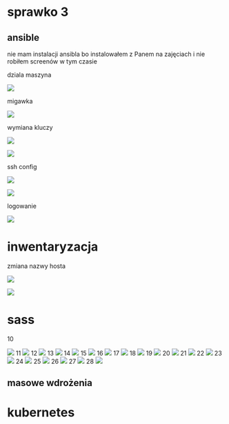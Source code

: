 # sprawko 3

## ansible

nie mam instalacji ansibla bo instalowałem z Panem na zajęciach i nie robiłem screenów w tym czasie


dziala maszyna 

![](./screeny/ansible/screen1.jpg)

migawka

![](./screeny/ansible/screen2.jpg)

wymiana kluczy

![](./screeny/ansible/screen3.jpg)

![](./screeny/ansible/screen4.jpg)

ssh config

![](./screeny/ansible/screen5.jpg)

![](./screeny/ansible/screen6.jpg)

logowanie

![](./screeny/ansible/screen7.jpg)

# inwentaryzacja

zmiana nazwy hosta

![](./screeny/ansible/screen8.jpg)

![](./screeny/ansible/screen9.jpg)


# sass

10

![](./screeny/ansible/screen10.jpg)
11
![](./screeny/ansible/scree11.jpg)
12
![](./screeny/ansible/screen12.jpg)
13
![](./screeny/ansible/screen13.jpg)
14
![](./screeny/ansible/screen14.jpg)
15
![](./screeny/ansible/screen15.jpg)
16
![](./screeny/ansible/screen16.jpg)
17
![](./screeny/ansible/screen17.jpg)
18
![](./screeny/ansible/screen18.jpg)
19
![](./screeny/ansible/screen19.jpg)
20
![](./screeny/ansible/screen20.jpg)
21
![](./screeny/ansible/screen21.jpg)
22
![](./screeny/ansible/screen22.jpg)
23
![](./screeny/ansible/screen23.jpg)
24
![](./screeny/ansible/screen24.jpg)
25
![](./screeny/ansible/screen25.jpg)
26
![](./screeny/ansible/screen26.jpg)
27
![](./screeny/ansible/screen27.jpg)
28
![](./screeny/ansible/screen28.jpg)



## masowe wdrożenia 



# kubernetes
